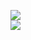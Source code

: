 [![](https://img.shields.io/badge/Made%20With-Github%20Spray-lightgrey.svg?style=for-the-badge&logo=github)](https://github.com/Annihil/github-spray#710)  
[![](https://i.imgur.com/2DrTn0Z.gif)](https://github.com/Annihil/github-spray)